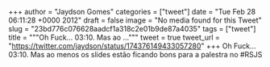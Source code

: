 
+++
author = "Jaydson Gomes"
categories = ["tweet"]
date = "Tue Feb 28 06:11:28 +0000 2012"
draft = false
image = "No media found for this Tweet"
slug = "23bd776c076628aadcf1a318c2e01b9de87a4035"
tags = ["tweet"]
title = """Oh Fuck... 03:10. Mas ao ..."""
tweet = true
tweet_url = "https://twitter.com/jaydson/status/174376149433057280"
+++
Oh Fuck... 03:10. Mas ao menos os slides estão ficando bons para a palestra no #RSJS
